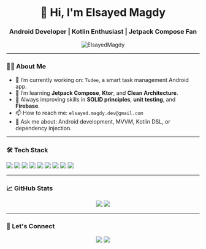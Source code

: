 <h1 align="center">👋 Hi, I'm Elsayed Magdy</h1>
<h3 align="center">Android Developer | Kotlin Enthusiast | Jetpack Compose Fan</h3>

<p align="center">
  <img src="https://komarev.com/ghpvc/?username=ElsayedMagdy&label=Profile%20views&color=0e75b6&style=flat" alt="ElsayedMagdy" />
</p>

---

### 👨‍💻 About Me

- 🔭 I’m currently working on: `Tudee`, a smart task management Android app.
- 🌱 I’m learning **Jetpack Compose**, **Ktor**, and **Clean Architecture**.
- 🧠 Always improving skills in **SOLID principles**, **unit testing**, and **Firebase**.
- 📫 How to reach me: `elsayed.magdy.dev@gmail.com`
- 💬 Ask me about: Android development, MVVM, Kotlin DSL, or dependency injection.

---

### 🛠️ Tech Stack

<p>
  <img src="https://img.shields.io/badge/Kotlin-7F52FF?style=for-the-badge&logo=kotlin&logoColor=white"/>
  <img src="https://img.shields.io/badge/Jetpack%20Compose-4285F4?style=for-the-badge&logo=android&logoColor=white" />
  <img src="https://img.shields.io/badge/Coroutines-FF6F00?style=for-the-badge&logo=kotlin&logoColor=white"/>
  <img src="https://img.shields.io/badge/Room-6DB33F?style=for-the-badge&logo=sqlite&logoColor=white"/>
  <img src="https://img.shields.io/badge/Firebase-FFCA28?style=for-the-badge&logo=firebase&logoColor=white"/>
  <img src="https://img.shields.io/badge/Koin-007ACC?style=for-the-badge&logo=dependabot&logoColor=white"/>
  <img src="https://img.shields.io/badge/Git-F05032?style=for-the-badge&logo=git&logoColor=white"/>
  <img src="https://img.shields.io/badge/Git-F05032?style=for-the-badge&logo=git&logoColor=white" />
  <img src="https://img.shields.io/badge/CI/CD-GitHub%20Actions-blue?style=for-the-badge&logo=github-actions&logoColor=white"/>
</p>

---

### 📈 GitHub Stats

<p align="center">
  <img src="https://github-readme-stats.vercel.app/api?username=ElsayedMagdy&show_icons=true&theme=radical" />
  <img src="https://github-readme-streak-stats.herokuapp.com/?user=ElsayedMagdy&theme=radical" />
</p>

---

### 🤝 Let's Connect

<p align="center">
  <a href="https://www.linkedin.com/in/elsayedmagdy/"><img src="https://img.shields.io/badge/LinkedIn-0077B5.svg?&style=for-the-badge&logo=linkedin&logoColor=white" /></a>
  <a href="mailto:elsayed.magdy.dev@gmail.com"><img src="https://img.shields.io/badge/Gmail-D14836?&style=for-the-badge&logo=gmail&logoColor=white" /></a>
</p>
